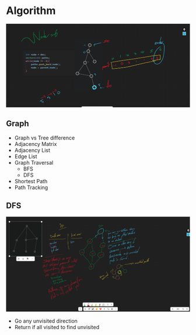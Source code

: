 # Algorithm 

<img src="https://github.com/Shakil-Ahmmed8882/phitron/blob/main/source/algorithm/modules/assets/bfs.png?raw=true">

## Graph
- Graph vs Tree difference
- Adjacency Matrix
- Adjacency List
- Edge List
- Graph Traversal
  - BFS
  - DFS
- Shortest Path
- Path Tracking

## DFS
<img src="https://github.com/Shakil-Ahmmed8882/phitron/blob/main/source/algorithm/modules/assets/dfs.png?raw=true">

- Go any unvisited direction
- Return if all visited to find unvisited
